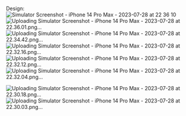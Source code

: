Design:
![Simulator Screenshot - iPhone 14 Pro Max - 2023-07-28 at 22 36 10](https://github.com/ddduc02/Todo-App-using-Bloc-Sqlite/assets/90397108/4f8eadd9-1d4b-4ce2-86ce-8423bb221b5b)
![Uploading Simulator Screenshot - iPhone 14 Pro Max - 2023-07-28 at 22.36.01.png…]()
![Uploading Simulator Screenshot - iPhone 14 Pro Max - 2023-07-28 at 22.34.42.png…]()
![Uploading Simulator Screenshot - iPhone 14 Pro Max - 2023-07-28 at 22.32.16.png…]()
![Uploading Simulator Screenshot - iPhone 14 Pro Max - 2023-07-28 at 22.32.12.png…]()
![Uploading Simulator Screenshot - iPhone 14 Pro Max - 2023-07-28 at 22.32.04.png…]()

![Uploading Simulator Screenshot - iPhone 14 Pro Max - 2023-07-28 at 22.30.18.png…]()
![Uploading Simulator Screenshot - iPhone 14 Pro Max - 2023-07-28 at 22.30.03.png…]()
